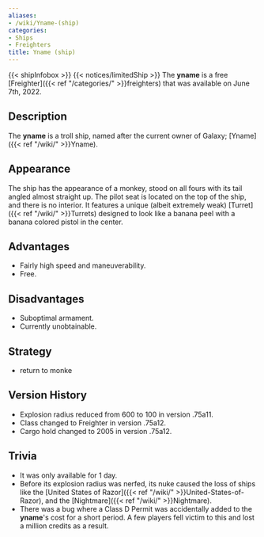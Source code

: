 ```yaml
---
aliases:
- /wiki/Yname-(ship)
categories:
- Ships
- Freighters
title: Yname (ship)
---
```


{{< shipInfobox >}} {{< notices/limitedShip >}} The **yname** is a free [Freighter]({{< ref "/categories/" >}}freighters) that was available on June 7th, 2022. 

## Description

The **yname** is a troll ship, named after the current owner of Galaxy; [Yname]({{< ref "/wiki/" >}}Yname).

## Appearance

The ship has the appearance of a monkey, stood on all fours with its tail angled almost straight up. The pilot seat is located on the top of the ship, and there is no interior. It features a unique (albeit extremely weak) [Turret]({{< ref "/wiki/" >}}Turrets) designed to look like a banana peel with a banana colored pistol in the center.

## Advantages

- Fairly high speed and maneuverability.
- Free.

## Disadvantages

- Suboptimal armament.
- Currently unobtainable.

## Strategy

- return to monke

## Version History 

- Explosion radius reduced from 600 to 100 in version .75a11.
- Class changed to Freighter in version .75a12.
- Cargo hold changed to 2005 in version .75a12.

## Trivia

- It was only available for 1 day.
- Before its explosion radius was nerfed, its nuke caused the loss of ships like the [United States of Razor]({{< ref "/wiki/" >}}United-States-of-Razor), and the [Nightmare]({{< ref "/wiki/" >}}Nightmare).
- There was a bug where a Class D Permit was accidentally added to the **yname**'s cost for a short period. A few players fell victim to this and lost a million credits as a result.